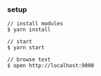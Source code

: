 ### setup

```
// install modules
$ yarn install

// start
$ yarn start

// browse test
$ open http://localhost:9000
```